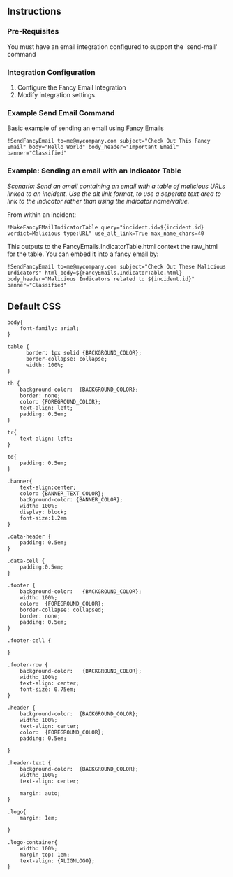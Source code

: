 
## Instructions
### Pre-Requisites
You must have an email integration configured to support the 'send-mail' command

### Integration Configuration
1. Configure the Fancy Email Integration
2. Modify integration settings.

### Example Send Email Command
Basic example of sending an email using Fancy Emails
```
!SendFancyEmail to=me@mycompany.com subject="Check Out This Fancy Email" body="Hello World" body_header="Important Email" banner="Classified"
```

### Example: Sending an email with an Indicator Table
_Scenario: Send an email containing an email with a table of malicious URLs linked to an incident. Use the alt link format, to use a seperate text area to link to the indicator rather than using the indicator name/value._

From within an incident:
```
!MakeFancyEMailIndicatorTable query="incident.id=${incident.id} verdict=Malicious type:URL" use_alt_link=True max_name_chars=40
```

This outputs to the FancyEmails.IndicatorTable.html context the raw_html for the table. You can embed it into a fancy email by:
```
!SendFancyEmail to=me@mycompany.com subject="Check Out These Malicious Indicators" html_body=${FancyEmails.IndicatorTable.html} body_header="Malicious Indicators related to ${incident.id}" banner="Classified" 
```

## Default CSS
```
body{
    font-family: arial;
}

table {
      border: 1px solid {BACKGROUND_COLOR};
      border-collapse: collapse;
      width: 100%;
}

th {
    background-color:  {BACKGROUND_COLOR};
    border: none;
    color: {FOREGROUND_COLOR};
    text-align: left;
    padding: 0.5em;
}

tr{
    text-align: left;
}

td{
    padding: 0.5em;
}

.banner{
    text-align:center;
    color: {BANNER_TEXT_COLOR};
    background-color: {BANNER_COLOR};
    width: 100%;
    display: block;
    font-size:1.2em
}

.data-header {
    padding: 0.5em;
}

.data-cell {
    padding:0.5em;
}

.footer {
    background-color:   {BACKGROUND_COLOR};
    width: 100%;
    color:  {FOREGROUND_COLOR};
    border-collapse: collapsed;
    border: none;
    padding: 0.5em;
}

.footer-cell {

}

.footer-row {
    background-color:   {BACKGROUND_COLOR};
    width: 100%;
    text-align: center;
    font-size: 0.75em;
}

.header {
    background-color:  {BACKGROUND_COLOR};
    width: 100%;
    text-align: center;
    color:  {FOREGROUND_COLOR};
    padding: 0.5em;

}

.header-text {
    background-color:  {BACKGROUND_COLOR};
    width: 100%;
    text-align: center;

    margin: auto;
}

.logo{
    margin: 1em;

}

.logo-container{
    width: 100%;
    margin-top: 1em;
    text-align: {ALIGNLOGO};
}
```